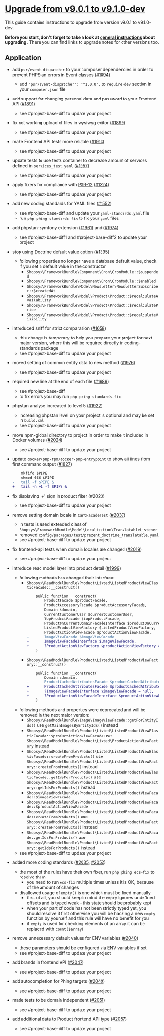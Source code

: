 # [Upgrade from v9.0.1 to v9.1.0-dev](https://github.com/shopsys/shopsys/compare/v9.0.1...master)

This guide contains instructions to upgrade from version v9.0.1 to v9.1.0-dev.

**Before you start, don't forget to take a look at [general instructions](https://github.com/shopsys/shopsys/blob/master/UPGRADE.md) about upgrading.**
There you can find links to upgrade notes for other versions too.

## Application
- add `psr/event-dispatcher` to your composer dependencies in order to prevent PHPStan errors in Event classes ([#1894](https://github.com/shopsys/shopsys/pull/1894))
    - add `"psr/event-dispatcher": "^1.0.0",` to `require-dev` section in your `composer.json` file

- add support for changing personal data and password to your Frontend API ([#1891](https://github.com/shopsys/shopsys/pull/1891))
    - see #project-base-diff to update your project

- fix not working upload of files in wysiwyg editor ([#1899](https://github.com/shopsys/shopsys/pull/1899))
    - see #project-base-diff to update your project

- make Frontend API tests more reliable ([#1913](https://github.com/shopsys/shopsys/pull/1913))
    - see #project-base-diff to update your project

- update tests to use tests container to decrease amount of services defined in `services_test.yaml` ([#1957](https://github.com/shopsys/shopsys/pull/1957))
    - see #project-base-diff to update your project

- apply fixers for compliance with [PSR-12](https://www.php-fig.org/psr/psr-12/) ([#1324](https://github.com/shopsys/shopsys/pull/1324))
    - see #project-base-diff to update your project

- add new coding standards for YAML files ([#1552](https://github.com/shopsys/shopsys/pull/1552))
    - see #project-base-diff and update your `yaml-standards.yaml` file
    - run `php phing standards-fix` to fix your `yaml` files

- add phpstan-symfony extension ([#1961](https://github.com/shopsys/shopsys/pull/1961)) and ([#1974](https://github.com/shopsys/shopsys/pull/1974))
    - see #project-base-diff1 and #project-base-diff2 to update your project

- stop using Doctrine default value option ([#1395](https://github.com/shopsys/shopsys/pull/1395))
    - following properties no longer have a database default value, check if you set a default value in the constructor
        - `Shopsys\FrameworkBundle\Component\Cron\CronModule::$suspended`
        - `Shopsys\FrameworkBundle\Component\Cron\CronModule::$enabled`
        - `Shopsys\FrameworkBundle\Model\Newsletter\NewsletterSubscriber::$createdAt`
        - `Shopsys\FrameworkBundle\Model\Product\Product::$recalculateAvailability`
        - `Shopsys\FrameworkBundle\Model\Product\Product::$recalculatePrice`
        - `Shopsys\FrameworkBundle\Model\Product\Product::$recalculateVisibility`

- introduced sniff for strict comparasion ([#1658](https://github.com/shopsys/shopsys/pull/1658))
    - this change is temporary to help you prepare your project for next major version, where this will be required directly in coding-standards package
    - see #project-base-diff to update your project

- moved setting of common entity data to new method ([#1976](https://github.com/shopsys/shopsys/pull/1976))
    - see #project-base-diff to update your project

- required new line at the end of each file ([#1989](https://github.com/shopsys/shopsys/pull/1989))
    - see #project-base-diff
    - to fix errors you may run `php phing standards-fix`

- phpstan analyse increased to level 5 ([#1922](https://github.com/shopsys/shopsys/pull/1922))
    - increasing phpstan level on your project is optional and may be set in `build.xml`
    - see #project-base-diff to update your project

- move npm-global directory to project in order to make it included in Docker volumes ([#2024](https://github.com/shopsys/shopsys/pull/2024))
    - see #project-base-diff to update your project

- update `docker/php-fpm/docker-php-entrypoint` to show all lines from first command output ([#1827](https://github.com/shopsys/shopsys/pull/1827))
    ```diff
        mkfifo $PIPE
        chmod 666 $PIPE
    -   tail -f $PIPE &
    +   tail -n +1 -f $PIPE &
    ```

- fix displaying '+' sign in product filter ([#2023](https://github.com/shopsys/shopsys/pull/2023))
    - see #project-base-diff to update your project

- remove setting domain locale in `CartFacadeTest` ([#2037](https://github.com/shopsys/shopsys/pull/2037))
    - in tests is used extended class of `Shopsys\FrameworkBundle\Model\Localization\TranslatableListener`
    - removed `config/packages/test/prezent_doctrine_translatable.yaml`
    - see #project-base-diff to update your project

- fix frontend-api tests when domain locales are changed ([#2019](https://github.com/shopsys/shopsys/pull/2019))
    - see #project-base-diff to update your project

- introduce read model layer into product detail ([#1999](https://github.com/shopsys/shopsys/pull/1999))
    - following methods has changed their interface:
        - `Shopsys\ReadModelBundle\Product\Listed\ListedProductViewElasticFacade::__construct()`
            ```diff
                public function __construct(
                    ProductFacade $productFacade,
                    ProductAccessoryFacade $productAccessoryFacade,
                    Domain $domain,
                    CurrentCustomerUser $currentCustomerUser,
                    TopProductFacade $topProductFacade,
                    ProductOnCurrentDomainFacadeInterface $productOnCurrentDomainFacade,
                    ListedProductViewFactory $listedProductViewFactory,
                    ProductActionViewFacade $productActionViewFacade,
            -       ImageViewFacade $imageViewFacade
            +       ImageViewFacadeInterface $imageViewFacade,
            +       ?ProductActionViewFactory $productActionViewFactory = null
                )
            ```
        - `Shopsys\ReadModelBundle\Product\Listed\ListedProductViewFactory::__construct()`
            ```diff
                public function __construct(
                    Domain $domain,
            -       ProductCachedAttributesFacade $productCachedAttributesFacade
            +       ProductCachedAttributesFacade $productCachedAttributesFacade,
            +       ?ImageViewFacadeInterface $imageViewFacade = null,
            +       ?ProductActionViewFacadeInterface $productActionViewFacade = null
                )
            ```
    - following methods and properties were deprecated and will be removed in the next major version:
        - `Shopsys\ReadModelBundle\Image\ImageViewFacade::getForEntityIds()` use `getMainImagesByEntityIds()` instead
        - `Shopsys\ReadModelBundle\Product\Listed\ListedProductViewElasticFacade::$productActionViewFacade` 
            use `Shopsys\ReadModelBundle\Product\Listed\ProductActionViewFactory` instead
        - `Shopsys\ReadModelBundle\Product\Listed\ListedProductViewElasticFacade::createFromProducts()`
            use `Shopsys\ReadModelBundle\Product\Listed\ListedProductViewFactory::createFromProducts()` instead
        - `Shopsys\ReadModelBundle\Product\Listed\ListedProductViewElasticFacade::getIdsForProducts()`
            use `Shopsys\ReadModelBundle\Product\Listed\ListedProductViewFactory::getIdsForProducts()` instead
        - `Shopsys\ReadModelBundle\Product\Listed\ListedProductViewFacade::$imageViewFacade`
        - `Shopsys\ReadModelBundle\Product\Listed\ListedProductViewFacade::$productActionViewFacade`
        - `Shopsys\ReadModelBundle\Product\Listed\ListedProductViewFacade::createFromProducts()`
            use `Shopsys\ReadModelBundle\Product\Listed\ListedProductViewFactory::createFromProducts()` instead
        - `Shopsys\ReadModelBundle\Product\Listed\ListedProductViewFacade::getIdsForProducts()`
            use `Shopsys\ReadModelBundle\Product\Listed\ListedProductViewFactory::getIdsForProducts()` instead
    - see #project-base-diff to update your project

- added more coding standards ([#2035](https://github.com/shopsys/shopsys/pull/2035), [#2052](https://github.com/shopsys/shopsys/pull/2052))
    - the most of the rules have their own fixer, run `php phing ecs-fix` to resolve them
        - you need to run `ecs-fix` multiple times unless it is OK, because of the amount of changes
    - disallowed usage of `empty()` is one which must be fixed manually
        - first of all, you should keep in mind the `empty` ignores undefined offsets and is typed weak - this state should be probably kept
        - when your part of code has not been strictly typed yet, you should resolve it first otherwise you will be hacking a new `empty` function by yourself and this rule will have no benefit for you
        - if `empty` is used for checking elements of an array it can be replaced with `count($array)`

- remove unnecessary default values for ENV variables ([#2040](https://github.com/shopsys/shopsys/pull/2040))
    - these parameters should be configured via ENV variables if set
    - see #project-base-diff to update your project

- add brands in frontend API ([#2047](https://github.com/shopsys/shopsys/pull/2047))
    - see #project-base-diff to update your project

- add autocompletion for Phing targets ([#2049](https://github.com/shopsys/shopsys/pull/2049))
    - see #project-base-diff to update your project

- made tests to be domain independent ([#2051](https://github.com/shopsys/shopsys/pull/2051))
    - see #project-base-diff to update your project

- add additional data to Product frontend API type ([#2057](https://github.com/shopsys/shopsys/pull/2057))
    - see #project-base-diff to update your project
